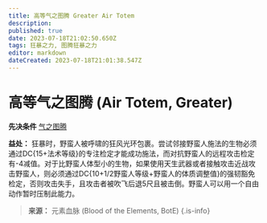 ```yaml
---
title: 高等气之图腾 Greater Air Totem
description: 
published: true
date: 2023-07-18T21:02:50.650Z
tags: 狂暴之力, 图腾狂暴之力
editor: markdown
dateCreated: 2023-07-18T21:01:38.547Z
---
```


# 高等气之图腾 (Air Totem, Greater)

**先决条件** [气之图腾](/狂暴之力/气之图腾)

**益处：** 狂暴时，野蛮人被呼啸的狂风光环包裹。尝试邻接野蛮人施法的生物必须通过DC{15+法术等级}的专注检定才能成功施法，而对抗野蛮人的远程攻击检定有-4减值。对于比野蛮人体型小的生物，如果使用天生武器或者接触攻击近战攻击野蛮人，则必须通过DC{10+1/2野蛮人等级+野蛮人的体质调整值}的强韧豁免检定，否则攻击失手，且攻击者被吹飞后退5尺且被击倒。野蛮人可以用一个自由动作暂时压制此能力。

> **来源：** 元素血脉 (Blood of the Elements, BotE)
{.is-info}
